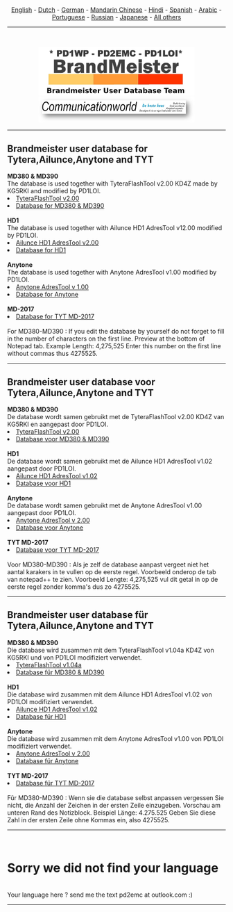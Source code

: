 <br>
<p align="center">
<a href="#english">English</a> - 
<a href="#dutch">Dutch</a> - 
<a href="#german">German</a> -
<a href="#helpus">Mandarin Chinese</a> -
<a href="#helpus">Hindi</a> -
<a href="#helpus">Spanish</a> -
<a href="#helpus">Arabic</a> -
<a href="#helpus">Portuguese</a> -
<a href="#helpus">Russian</a> -
<a href="#helpus">Japanese</a> -
<a href="#helpus">All others</a>
<br>
<hr>
<br>
<p align="center">
<a href="https://github.com/BM-Database" target="_blank"><img src="img/BM-logo.jpg" width="360"></a>
<br>
<a href="https://www.communicationworld.nl" target="_blank"><img src="img/logo-comworld.jpg" width="360"></a>
<br>
</p>
<hr>
<h2 id="english">Brandmeister user database for Tytera,Ailunce,Anytone and TYT
</h2>
<b>MD380 & MD390</b>
<br>
The database is used together with TyteraFlashTool v2.00 KD4Z made by KG5RKI and modified by PD1LOI. 
<li>
<a href="https://github.com/BM-Database/database-tools/blob/master/TyteraFlashTool%20v2.00-KD4Z.rar?raw=true">TyteraFlashTool v2.00</a>
</li><li>
<a href="https://github.com/BM-Database/database/raw/master/user.bin">Database for MD380 & MD390</a>
</li>
<br>
<b>HD1</b>
<br>
The database is used together with Ailunce HD1 AdresTool v12.00 modified by PD1LOI.
<li>
<a href="https://github.com/BM-Database/database-tools/blob/master/Ailunce%20HD1-AdresTool-v%202.00.rar?raw=true">Ailunce HD1 AdresTool v2.00</a>
</li><li>
<a href="https://raw.githubusercontent.com/BM-Database/database/master/userhd.csv">Database for HD1</a>
</li>
<br>
<b>Anytone</b>
<br>
The database is used together with Anytone AdresTool v1.00 modified by PD1LOI.
<li>
<a href="https://github.com/BM-Database/database-tools/raw/master/Anytone%20AdresTool%20v%201.00.rar">Anytone AdresTool v 1.00</a>
</li><li>
<a href="https://raw.githubusercontent.com/BM-Database/database/master/userat.csv">Database for Anytone</a>
</li>
<br>
<b>MD-2017</b>
<br>
<li>
<a href="https://raw.githubusercontent.com/BM-Database/database/master/usermd2017.csv">Database for TYT MD-2017</a>
</li>
<br>
For MD380-MD390 : If you edit the database by yourself do not forget to fill in the number of characters on the first line. Preview at the bottom of Notepad tab. Example Length: 4,275,525 Enter this number on the first line without commas thus 4275525.
<hr>
<h2 id="dutch">Brandmeister user database voor Tytera,Ailunce,Anytone and TYT
</h2>
<b>MD380 & MD390</b>
<br>
De database wordt samen gebruikt met de TyteraFlashTool v2.00 KD4Z van KG5RKI en aangepast door PD1LOI.
<li>
<a href="https://github.com/BM-Database/database-tools/blob/master/TyteraFlashTool%20v2.00-KD4Z.rar?raw=true">TyteraFlashTool v2.00</a>
</li><li>
<a href="https://github.com/BM-Database/database/blob/master/user.bin?raw=true">Database voor MD380 & MD390</a>
</li>
<br>
<b>HD1</b>
<br>
De database wordt samen gebruikt met de Ailunce HD1 AdresTool v1.02 aangepast door PD1LOI.
<li>
<a href="https://github.com/BM-Database/database-tools/raw/master/Ailunce%20HD1-AdresTool-v%201.02.rar">Ailunce HD1 AdresTool v1.02</a>
</li><li>
<a href="https://raw.githubusercontent.com/BM-Database/database/master/userhd.csv">Database voor HD1</a>
</li>
<br>
<b>Anytone</b>
<br>
De database wordt samen gebruikt met de Anytone AdresTool v1.00 aangepast door PD1LOI.
<li>
<a href="https://github.com/BM-Database/database-tools/blob/master/Ailunce%20HD1-AdresTool-v%202.00.rar?raw=true">Anytone AdresTool v 2.00</a>
</li><li>
<a href="https://github.com/BM-Database/database/blob/master/userhd.csv?raw=true">Database voor Anytone</a>
</li>
<br>
<b>TYT MD-2017</b>
<br>
<li>
<a href="https://raw.githubusercontent.com/BM-Database/database/master/usermd2017.csv">Database voor TYT MD-2017</a>
</li>
<br>
Voor MD380-MD390 : Als je zelf de database aanpast vergeet niet het aantal karakers in te vullen op de eerste regel. Voorbeeld onderop de tab van notepad++ te zien. Voorbeeld Lengte: 4,275,525 vul dit getal in op de eerste regel zonder komma's dus zo 4275525.
<hr>
<h2 id="german">Brandmeister user database für Tytera,Ailunce,Anytone and TYT
</h2>
<b>MD380 & MD390</b>
<br>
Die database wird zusammen mit dem TyteraFlashTool v1.04a KD4Z von KG5RKI und von PD1LOI modifiziert verwendet.
<li>
<a href="https://github.com/BM-Database/database-tools/raw/master/TyteraFlashToolv1.04a-KD4Z.zip">TyteraFlashTool v1.04a</a>
</li><li>
<a href="https://raw.githubusercontent.com/BM-Database/database/master/user.bin">Database für MD380 & MD390</a>
</li>
<br>
<b>HD1</b>
<br>
Die database wird zusammen mit dem Ailunce HD1 AdresTool v1.02 von PD1LOI modifiziert verwendet.
<li>
<a href="https://github.com/BM-Database/database-tools/raw/master/Ailunce%20HD1-AdresTool-v%201.02.rar">Ailunce HD1 AdresTool v1.02</a>
</li><li>
<a href="https://raw.githubusercontent.com/BM-Database/database/master/userhd.csv">Database für HD1</a>
</li>
<br>
<b>Anytone</b>
<br>
Die database wird zusammen mit dem Anytone AdresTool v1.00 von PD1LOI modifiziert verwendet.
<li>
<a href="https://github.com/BM-Database/database-tools/blob/master/Anytone%20AdresTool%20v%202.00.rar?raw=true">Anytone AdresTool v 2.00</a>
</li><li>
<a href="https://raw.githubusercontent.com/BM-Database/database/master/userat.csv">Database für Anytone</a>
</li>
<br>
<b>TYT MD-2017</b>
<br>
<li>
<a href="https://raw.githubusercontent.com/BM-Database/database/master/usermd2017.csv">Database für TYT MD-2017</a>
</li>
<br>
Fũr MD380-MD390 : Wenn sie die database selbst anpassen vergessen Sie nicht, die Anzahl der Zeichen in der ersten Zeile einzugeben. Vorschau am unteren Rand des Notizblock. Beispiel Länge: 4.275.525 Geben Sie diese Zahl in der ersten Zeile ohne Kommas ein, also 4275525.
<hr>
<br>
<h1 id="helpus">Sorry we did not find your language</h1>
<br>
Your language here ? send me the text pd2emc at outlook.com :)
<hr>

